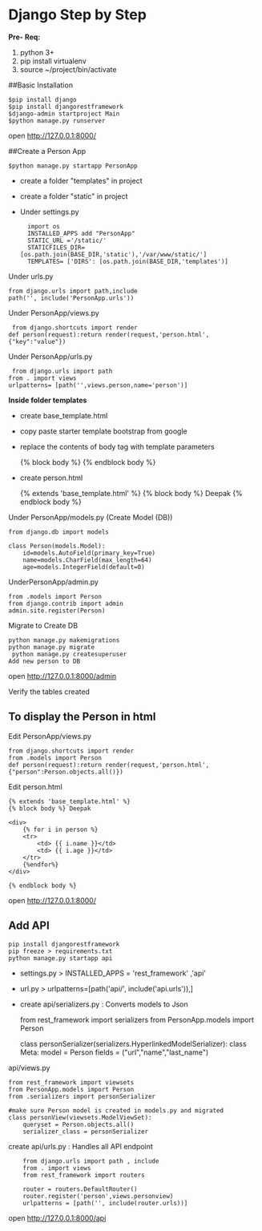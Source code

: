 # Django Step by Step

**Pre- Req:**
1. python 3+
2. pip install virtualenv
3. source ~/project/bin/activate

##Basic Installation
    

    $pip install django
    $pip install djangorestframework
    $django-admin startproject Main
    $python manage.py runserver

    
open http://127.0.0.1:8000/

##Create a Person App

    $python manage.py startapp PersonApp
     
- create a folder "templates" in project

- create a folder "static" in project
     
- Under settings.py 

        import os
        INSTALLED_APPS add "PersonApp"
        STATIC_URL ='/static/'
        STATICFILES_DIR=[os.path.join(BASE_DIR,'static'),'/var/www/static/']
        TEMPLATES= ['DIRS': [os.path.join(BASE_DIR,'templates')]
     
Under urls.py
 
    from django.urls import path,include
    path('', include('PersonApp.urls'))

 

Under PersonApp/views.py


     from django.shortcuts import render 
    def person(request):return render(request,'person.html',{"key":"value"})

Under PersonApp/urls.py


     from django.urls import path 
    from . import views
    urlpatterns= [path('',views.person,name='person')]
     
**Inside folder templates**


- create base_template.html 

- copy paste starter template bootstrap from google

- replace the contents of  body tag with template parameters


    {% block body %} {% endblock body %}

- create person.html


    {% extends 'base_template.html' %}
    {% block body %} Deepak {% endblock body %} 
     

Under PersonApp/models.py (Create Model (DB)) 

    from django.db import models

    class Person(models.Model):
        id=models.AutoField(primary_key=True)
        name=models.CharField(max_length=64)
        age=models.IntegerField(default=0)

UnderPersonApp/admin.py 

    from .models import Person
    from django.contrib import admin
    admin.site.register(Person)

Migrate to Create DB
     
    python manage.py makemigrations 
    python manage.py migrate
     python manage.py createsuperuser
    Add new person to DB

open http://127.0.0.1:8000/admin

Verify the tables created



## To display the Person in html 

   Edit PersonApp/views.py

    from django.shortcuts import render
    from .models import Person
    def person(request):return render(request,'person.html',{"person":Person.objects.all()})

   Edit person.html

    {% extends 'base_template.html' %}
    {% block body %} Deepak

    <div>
        {% for i in person %}
        <tr>
            <td> {{ i.name }}</td>
            <td> {{ i.age }}</td>
        </tr>
        {%endfor%}
    </div>

    {% endblock body %}

open http://127.0.0.1:8000/


     
## Add API 

     

    pip install djangorestframework
    pip freeze > requirements.txt
    python manage.py startapp api
    
- settings.py > INSTALLED_APPS = 'rest_framework' ,'api'
   
- url.py > urlpatterns=[path('api/', include('api.urls')),]

- create  api/serializers.py : Converts models to Json 


    from rest_framework import serializers
    from  PersonApp.models import Person

    class personSerializer(serializers.HyperlinkedModelSerializer):
        class Meta:
            model = Person
            fields = ("url","name","last_name")

api/views.py
    
    from rest_framework import viewsets
    from PersonApp.models import Person
    from .serializers import personSerializer

    #make sure Person model is created in models.py and migrated
    class personView(viewsets.ModelViewSet):
        queryset = Person.objects.all()
        serializer_class = personSerializer

create  api/urls.py : Handles all API endpoint

        from django.urls import path , include
        from . import views
        from rest_framework import routers

        router = routers.DefaultRouter() 
        router.register('person',views.personview)
        urlpatterns = [path('', include(router.urls))]

 
open http://127.0.0.1:8000/api


 
